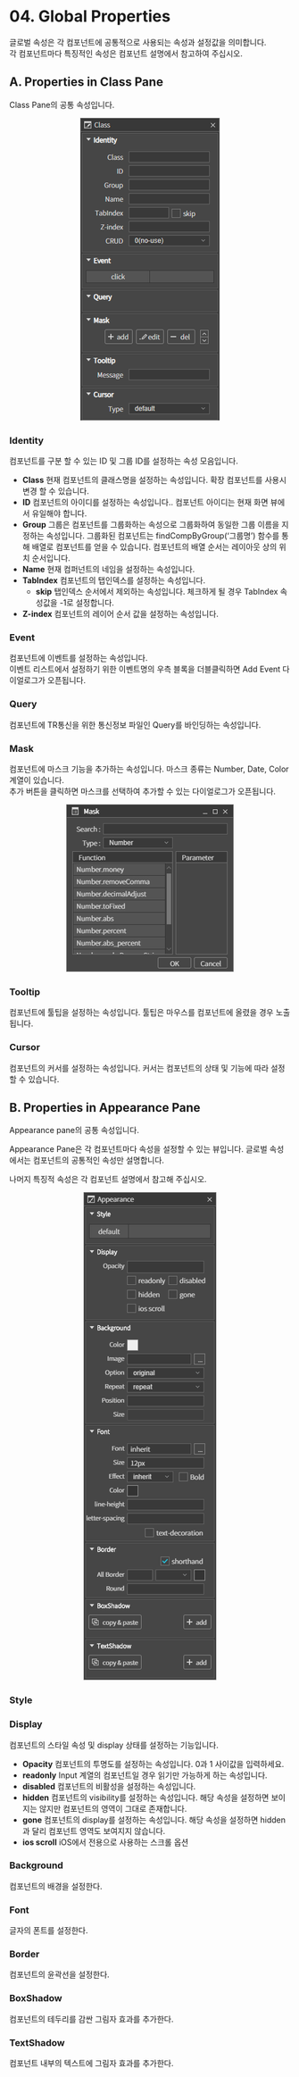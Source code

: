 # 04. Global Properties

글로벌 속성은 각 컴포넌트에 공통적으로 사용되는 속성과 설정값을 의미합니다.  
각 컴포넌트마다 특징적인 속성은 컴포넌트 설명에서 참고하여 주십시오.

## A. Properties in Class Pane
Class Pane의 공통 속성입니다.

<center>

![](./image/05_class-pane.png)

</center>

### Identity

컴포넌트를 구분 할 수 있는 ID 및 그룹 ID를 설정하는 속성 모음입니다.

* **Class** 현재 컴포넌트의 클래스명을 설정하는 속성입니다. 확장 컴포넌트를 사용시 변경 할 수 있습니다.
* **ID** 컴포넌트의 아이디를 설정하는 속성입니다.. 컴포넌트 아이디는 현재 화면 뷰에서 유일해야 합니다.
* **Group** 그룹은 컴포넌트를 그룹화하는 속성으로 그룹화하여 동일한 그룹 이름을 지정하는 속성입니다. 그룹화된 컴포넌트는 findCompByGroup(‘그룹명’) 함수를 통해 배열로 컴포넌트를 얻을 수 있습니다. 컴포넌트의 배열 순서는 레이아웃 상의 위치 순서입니다.
* **Name** 현재 컴퍼넌트의 네임을 설정하는 속성입니다.
* **TabIndex** 컴포넌트의 탭인덱스를 설정하는 속성입니다.
    * **skip** 탭인덱스 순서에서 제외하는 속성입니다. 체크하게 될 경우 TabIndex 속성값을 -1로 설정합니다.
* **Z-index** 컴포넌트의 레이어 순서 값을 설정하는 속성입니다.

### Event
컴포넌트에 이벤트를 설정하는 속성입니다.  
이벤트 리스트에서 설정하기 위한 이벤트명의 우측 블록을 더블클릭하면 Add Event 다이얼로그가 오픈됩니다.

### Query
컴포넌트에 TR통신을 위한 통신정보 파일인 Query를 바인딩하는 속성입니다.

### Mask
컴포넌트에 마스크 기능을 추가하는 속성입니다. 마스크 종류는 Number, Date, Color 계열이 있습니다.  
추가 버튼을 클릭하면 마스크를 선택하여 추가할 수 있는 다이얼로그가 오픈됩니다.

<center>

![](./image/05_pop-mask.png)

</center>

### Tooltip
컴포넌트에 툴팁을 설정하는 속성입니다. 툴팁은 마우스를 컴포넌트에 올렸을 경우 노출됩니다.

### Cursor
컴포넌트의 커서를 설정하는 속성입니다. 커서는 컴포넌트의 상태 및 기능에 따라 설정할 수 있습니다. 

## B. Properties in Appearance Pane
Appearance pane의 공통 속성입니다.

Appearance Pane은 각 컴포넌트마다 속성을 설정할 수 있는 뷰입니다. 글로벌 속성에서는 컴포넌트의 공통적인 속성만 설명합니다.

나머지 특징적 속성은 각 컴포넌트 설명에서 참고해 주십시오.

<center>

![](./image/05_global-appearance-pane.png)

</center>

### Style

### Display

컴포넌트의 스타일 속성 및 display 상태를 설정하는 기능입니다.

* **Opacity** 컴포넌트의 투명도를 설정하는 속성입니다. 0과 1 사이값을 입력하세요.
* **readonly** Input 계열의 컴포넌트일 경우 읽기만 가능하게 하는 속성입니다.
* **disabled** 컴포넌트의 비활성을 설정하는 속성입니다.
* **hidden** 컴포넌트의 visibility를 설정하는 속성입니다. 해당 속성을 설정하면 보이지는 않지만 컴포넌트의 영역이 그대로 존재합니다.
* **gone** 컴포넌트의 display를 설정하는 속성입니다. 해당 속성을 설정하면 hidden과 달리 컴포넌트 영역도 보여지지 않습니다.
* **ios scroll** iOS에서 전용으로 사용하는 스크롤 옵션

### Background

컴포넌트의 배경을 설정한다.

### Font

글자의 폰트를 설정한다.

### Border

컴포넌트의 윤곽선을 설정한다.

### BoxShadow

컴포넌트의 테두리를 감싼 그림자 효과를 추가한다.

### TextShadow

컴포넌트 내부의 텍스트에 그림자 효과를 추가한다.
